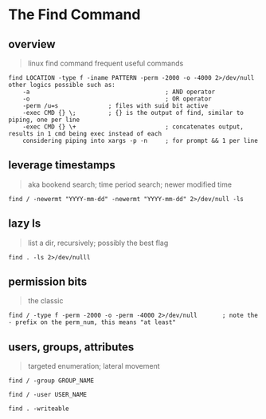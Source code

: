 # The Find Command

## overview

> linux find command frequent useful commands
```shell
find LOCATION -type f -iname PATTERN -perm -2000 -o -4000 2>/dev/null
other logics possible such as:
	-a 										; AND operator
	-o										; OR operator
	-perm /u=s 				; files with suid bit active
	-exec CMD {} \;			; {} is the output of find, similar to piping, one per line
	-exec CMD {} \+							; concatenates output, results in 1 cmd being exec instead of each
	considering piping into xargs -p -n 	; for prompt && 1 per line
```

## leverage timestamps
> aka bookend search; time period search; newer modified time
```shell
find / -newermt "YYYY-mm-dd" -newermt "YYYY-mm-dd" 2>/dev/null -ls
```


## lazy ls
> list a dir, recursively; possibly the best flag
```shell
find . -ls 2>/dev/nulll
```

## permission bits
> the classic
```shell
find / -type f -perm -2000 -o -perm -4000 2>/dev/null 		; note the - prefix on the perm_num, this means "at least"
```

## users, groups, attributes
> targeted enumeration; lateral movement

```shell
find / -group GROUP_NAME
```

```shell
find / -user USER_NAME
```

```shell
find . -writeable   
```


